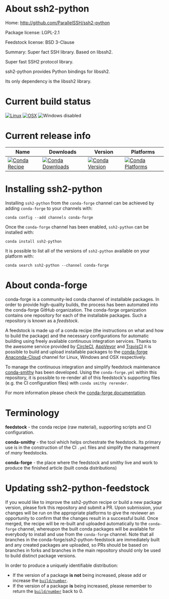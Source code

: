 About ssh2-python
=================

Home: http://github.com/ParallelSSH/ssh2-python

Package license: LGPL-2.1

Feedstock license: BSD 3-Clause

Summary: Super fact SSH library. Based on libssh2.

Super fast SSH2 protocol library.

ssh2-python provides Python bindings for libssh2.

Its only dependency is the libssh2 library.


Current build status
====================

[![Linux](https://img.shields.io/circleci/project/github/conda-forge/ssh2-python-feedstock/master.svg?label=Linux)](https://circleci.com/gh/conda-forge/ssh2-python-feedstock)
[![OSX](https://img.shields.io/travis/conda-forge/ssh2-python-feedstock/master.svg?label=macOS)](https://travis-ci.org/conda-forge/ssh2-python-feedstock)
![Windows disabled](https://img.shields.io/badge/Windows-disabled-lightgrey.svg)

Current release info
====================

| Name | Downloads | Version | Platforms |
| --- | --- | --- | --- |
| [![Conda Recipe](https://img.shields.io/badge/recipe-ssh2--python-green.svg)](https://anaconda.org/conda-forge/ssh2-python) | [![Conda Downloads](https://img.shields.io/conda/dn/conda-forge/ssh2-python.svg)](https://anaconda.org/conda-forge/ssh2-python) | [![Conda Version](https://img.shields.io/conda/vn/conda-forge/ssh2-python.svg)](https://anaconda.org/conda-forge/ssh2-python) | [![Conda Platforms](https://img.shields.io/conda/pn/conda-forge/ssh2-python.svg)](https://anaconda.org/conda-forge/ssh2-python) |

Installing ssh2-python
======================

Installing `ssh2-python` from the `conda-forge` channel can be achieved by adding `conda-forge` to your channels with:

```
conda config --add channels conda-forge
```

Once the `conda-forge` channel has been enabled, `ssh2-python` can be installed with:

```
conda install ssh2-python
```

It is possible to list all of the versions of `ssh2-python` available on your platform with:

```
conda search ssh2-python --channel conda-forge
```


About conda-forge
=================

conda-forge is a community-led conda channel of installable packages.
In order to provide high-quality builds, the process has been automated into the
conda-forge GitHub organization. The conda-forge organization contains one repository
for each of the installable packages. Such a repository is known as a *feedstock*.

A feedstock is made up of a conda recipe (the instructions on what and how to build
the package) and the necessary configurations for automatic building using freely
available continuous integration services. Thanks to the awesome service provided by
[CircleCI](https://circleci.com/), [AppVeyor](https://www.appveyor.com/)
and [TravisCI](https://travis-ci.org/) it is possible to build and upload installable
packages to the [conda-forge](https://anaconda.org/conda-forge)
[Anaconda-Cloud](https://anaconda.org/) channel for Linux, Windows and OSX respectively.

To manage the continuous integration and simplify feedstock maintenance
[conda-smithy](https://github.com/conda-forge/conda-smithy) has been developed.
Using the ``conda-forge.yml`` within this repository, it is possible to re-render all of
this feedstock's supporting files (e.g. the CI configuration files) with ``conda smithy rerender``.

For more information please check the [conda-forge documentation](https://conda-forge.org/docs/).

Terminology
===========

**feedstock** - the conda recipe (raw material), supporting scripts and CI configuration.

**conda-smithy** - the tool which helps orchestrate the feedstock.
                   Its primary use is in the construction of the CI ``.yml`` files
                   and simplify the management of *many* feedstocks.

**conda-forge** - the place where the feedstock and smithy live and work to
                  produce the finished article (built conda distributions)


Updating ssh2-python-feedstock
==============================

If you would like to improve the ssh2-python recipe or build a new
package version, please fork this repository and submit a PR. Upon submission,
your changes will be run on the appropriate platforms to give the reviewer an
opportunity to confirm that the changes result in a successful build. Once
merged, the recipe will be re-built and uploaded automatically to the
`conda-forge` channel, whereupon the built conda packages will be available for
everybody to install and use from the `conda-forge` channel.
Note that all branches in the conda-forge/ssh2-python-feedstock are
immediately built and any created packages are uploaded, so PRs should be based
on branches in forks and branches in the main repository should only be used to
build distinct package versions.

In order to produce a uniquely identifiable distribution:
 * If the version of a package **is not** being increased, please add or increase
   the [``build/number``](https://conda.io/docs/user-guide/tasks/build-packages/define-metadata.html#build-number-and-string).
 * If the version of a package **is** being increased, please remember to return
   the [``build/number``](https://conda.io/docs/user-guide/tasks/build-packages/define-metadata.html#build-number-and-string)
   back to 0.
